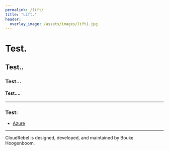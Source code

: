 ```yaml
---
permalink: /lift/
title: "Lift."
header:
  overlay_image: /assets/images/lift1.jpg
---
```


# Test.
## Test..
### Test...
#### Test....



---
### Test:

- [Azure](https://azure.com/)

---

CloudRebel is designed, developed, and maintained by Bouke Hoogenboom.
